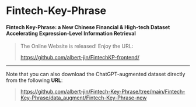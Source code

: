 # Fintech-Key-Phrase
#### Fintech Key-Phrase: a New Chinese Financial &amp; High-tech Dataset Accelerating Expression-Level Information Retrieval

> The Online Website is released! Enjoy the URL:
> 
> https://github.com/albert-jin/FintechKP-frontend/
<!-- > ****
> **OR**
> ****
>https://albert-jin.github.io/FintechKP-frontend-anonymous/
 -->
 ****
Note that you can also download the ChatGPT-augmented dataset directly from the following **URL**: 
> 
> https://github.com/albert-jin/Fintech-Key-Phrase/tree/main/Fintech-Key-Phrase/data_augment/Fintech-Key-Phrase-new

<!-- If this work helps you, please cite it. Thanks!

```
@InProceedings{10.1007/978-3-031-30675-4_31,
author="Jin, Weiqiang
and Zhao, Biao
and Liu, Chenxing",
editor="Wang, Xin
and Sapino, Maria Luisa
and Han, Wook-Shin
and El Abbadi, Amr
and Dobbie, Gill
and Feng, Zhiyong
and Shao, Yingxiao
and Yin, Hongzhi",
title="Fintech Key-Phrase: A New Chinese Financial High-Tech Dataset Accelerating Expression-Level Information Retrieval",
booktitle="Database Systems for Advanced Applications",
year="2023",
publisher="Springer Nature Switzerland",
address="Cham",
pages="425--440",
isbn="978-3-031-30675-4"
}
``` -->

